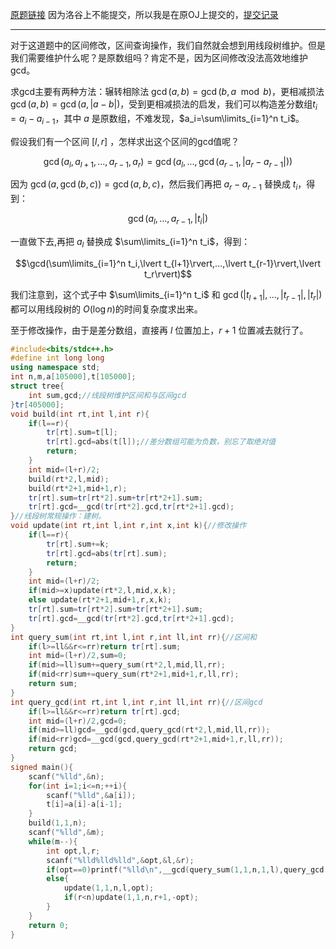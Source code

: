 [原题链接](https://atcoder.jp/contests/arc017/tasks/arc017_4)
因为洛谷上不能提交，所以我是在原OJ上提交的，[提交记录](https://atcoder.jp/contests/arc017/submissions/16192347)


------------

对于这道题中的区间修改，区间查询操作，我们自然就会想到用线段树维护。但是我们需要维护什么呢？是原数组吗？肯定不是，因为区间修改没法高效地维护gcd。

求gcd主要有两种方法：辗转相除法 $\gcd(a,b)=\gcd(b,a\mod b)$，更相减损法 $\gcd (a,b)=\gcd(a,\lvert a-b\rvert)$，受到更相减损法的启发，我们可以构造差分数组$t_i=a_i-a_{i-1}$，其中 $a$ 是原数组，不难发现，$a_i=\sum\limits_{i=1}^n t_i$。

假设我们有一个区间 $[l,r]$ ，怎样求出这个区间的gcd值呢？

$$ \gcd(a_l,a_{l+1},...,a_{r-1},a_r)=\gcd(a_l,...,\gcd(a_{r-1},\lvert a_r-a_{r-1}\rvert)) $$

因为 $\gcd(a,\gcd(b,c))=\gcd(a,b,c)$，然后我们再把 $a_r-a_{r-1}$ 替换成 $t_i$，得到：

$$\gcd(a_l,...,a_{r-1},\lvert t_i\rvert)$$

一直做下去,再把 $a_l$ 替换成 $\sum\limits_{i=1}^n t_i$，得到：

$$\gcd(\sum\limits_{i=1}^n t_i,\lvert t_{l+1}\rvert,...,\lvert t_{r-1}\rvert,\lvert t_r\rvert)$$

我们注意到，这个式子中 $\sum\limits_{i=1}^n t_i$ 和 $\gcd(\lvert t_{l+1}\rvert,...,\lvert t_{r-1}\rvert,\lvert t_r\rvert)$ 都可以用线段树的 $O(\log n)$的时间复杂度求出来。

至于修改操作，由于是差分数组，直接再 $l$ 位置加上，$r+1$ 位置减去就行了。

```cpp
#include<bits/stdc++.h>
#define int long long 
using namespace std;
int n,m,a[105000],t[105000];
struct tree{
	int sum,gcd;//线段树维护区间和与区间gcd
}tr[405000];
void build(int rt,int l,int r){
	if(l==r){
		tr[rt].sum=t[l];
		tr[rt].gcd=abs(t[l]);//差分数组可能为负数，别忘了取绝对值
		return;
	}
	int mid=(l+r)/2;
	build(rt*2,l,mid);
	build(rt*2+1,mid+1,r);
	tr[rt].sum=tr[rt*2].sum+tr[rt*2+1].sum;
	tr[rt].gcd=__gcd(tr[rt*2].gcd,tr[rt*2+1].gcd);
}//线段树常规操作：建树。
void update(int rt,int l,int r,int x,int k){//修改操作
	if(l==r){
		tr[rt].sum+=k;
		tr[rt].gcd=abs(tr[rt].sum);
		return;
	}
	int mid=(l+r)/2;
	if(mid>=x)update(rt*2,l,mid,x,k);
	else update(rt*2+1,mid+1,r,x,k);
	tr[rt].sum=tr[rt*2].sum+tr[rt*2+1].sum;
	tr[rt].gcd=__gcd(tr[rt*2].gcd,tr[rt*2+1].gcd);
}
int query_sum(int rt,int l,int r,int ll,int rr){//区间和
	if(l>=ll&&r<=rr)return tr[rt].sum;
	int mid=(l+r)/2,sum=0;
	if(mid>=ll)sum+=query_sum(rt*2,l,mid,ll,rr);
	if(mid<rr)sum+=query_sum(rt*2+1,mid+1,r,ll,rr);
	return sum;
}
int query_gcd(int rt,int l,int r,int ll,int rr){//区间gcd
	if(l>=ll&&r<=rr)return tr[rt].gcd;
	int mid=(l+r)/2,gcd=0;
	if(mid>=ll)gcd=__gcd(gcd,query_gcd(rt*2,l,mid,ll,rr));
	if(mid<rr)gcd=__gcd(gcd,query_gcd(rt*2+1,mid+1,r,ll,rr));
	return gcd;
}
signed main(){
	scanf("%lld",&n);
	for(int i=1;i<=n;++i){
		scanf("%lld",&a[i]);
		t[i]=a[i]-a[i-1];
	}
	build(1,1,n);
	scanf("%lld",&m);
	while(m--){
		int opt,l,r;
		scanf("%lld%lld%lld",&opt,&l,&r);
		if(opt==0)printf("%lld\n",__gcd(query_sum(1,1,n,1,l),query_gcd(1,1,n,l+1,r)));
		else{
			update(1,1,n,l,opt);
			if(r<n)update(1,1,n,r+1,-opt);
		}
	}
	return 0;
}
```
